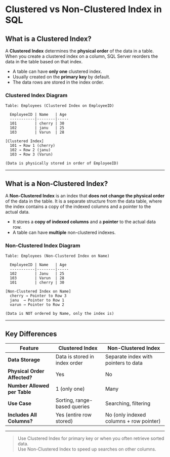 
#  Clustered vs Non-Clustered Index in SQL

## What is a Clustered Index?
A **Clustered Index** determines the **physical order** of the data in a table. When you create a clustered index on a column, SQL Server reorders the data in the table based on that index.

- A table can have **only one** clustered index.
- Usually created on the **primary key** by default.
- The data rows are stored in the index order.

###  Clustered Index Diagram

```
Table: Employees (Clustered Index on EmployeeID)

  EmployeeID | Name   | Age
  -----------|--------|-----
  101        | cherry | 30
  102        | janu   | 25
  103        | Varun  | 28

[Clustered Index]
  101 → Row 1 (cherry)
  102 → Row 2 (janu)
  103 → Row 3 (Varun)

(Data is physically stored in order of EmployeeID)
```

---

##  What is a Non-Clustered Index?
A **Non-Clustered Index** is an index that **does not change the physical order** of the data in the table.
It is a separate structure from the data table, where the index contains a copy of the indexed columns and a pointer to the actual data.

- It stores a **copy of indexed columns** and a **pointer** to the actual data row.
- A table can have **multiple** non-clustered indexes.

###  Non-Clustered Index Diagram

```
Table: Employees (Non-Clustered Index on Name)

  EmployeeID | Name   | Age
  -----------|--------|-----
  102        | Janu   | 25
  103        | Varun  | 28
  101        | cherry | 30

[Non-Clustered Index on Name]
  cherry → Pointer to Row 3
  janu  → Pointer to Row 1
  varun → Pointer to Row 2

(Data is NOT ordered by Name, only the index is)
```

---

## Key Differences

| Feature                       | Clustered Index                          | Non-Clustered Index                        |
|-------------------------------|------------------------------------------|--------------------------------------------|
| **Data Storage**              | Data is stored in index order            | Separate index with pointers to data       |
| **Physical Order Affected?**  |  Yes                                     | No                                          |
| **Number Allowed per Table**  | 1 (only one)                             | Many                                       |
| **Use Case**                  | Sorting, range-based queries             | Searching, filtering                       |
| **Includes All Columns?**     | Yes (entire row stored)                  | No (only indexed columns + row pointer)    |

---

>  Use Clustered Index for primary key or when you often retrieve sorted data.  
>  Use Non-Clustered Index to speed up searches on other columns.
